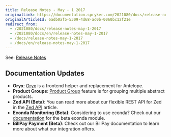 ```yaml
---
title: Release Notes - May - 1 2017
originalLink: https://documentation.spryker.com/2021080/docs/release-notes-may-1-2017
originalArticleId: 6adb0af5-5309-4d68-ad0b-0060bc12f21e
redirect_from:
  - /2021080/docs/release-notes-may-1-2017
  - /2021080/docs/en/release-notes-may-1-2017
  - /docs/release-notes-may-1-2017
  - /docs/en/release-notes-may-1-2017
---
```


See: [Release Notes](https://cdn.document360.io/9fafa0d5-d76f-40c5-8b02-ab9515d3e879/Images/Documentation/Release_Notes_May_1_2017.pdf)

## Documentation Updates

* **Oryx**: [Oryx](/docs/scos/dev/front-end-development/zed/oryx-builder-overview-and-setup.html) is a frontend helper and replacement for Antelope. 
* **Product Groups**: [Product Group](https://documentation.spryker.com/2021080/docs/product-groups) feature is for grouping multiple abstract products. 
* **Zed API (Beta)**: You can read more about our flexible REST API for Zed in the [Zed API](/docs/scos/dev/sdk/{{site.version}}/zed-api/zed-api-configuration.html) article.
* **Econda Monitoring (Beta)**: Considering to use econda? Check out our [documentation](/docs/scos/user/technology-partners/{{site.version}}/marketing-and-conversion/personalization-and-cross-selling/econda/econda.html) for the beta econda module. 
* **BillPay Payment (Beta)**: Check out our BillPay documentation to learn more about what our integration offers. <!-- once moved, add a link (https://documentation.spryker.com/industry_partners/payment/billpay/billpay-integration.htm). -->
